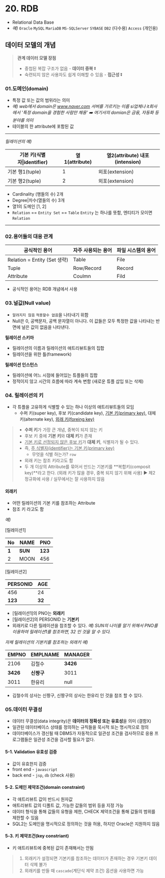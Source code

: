 # 20. RDB

- Relational Data Base
- *예)* 
  `Oracle` `MySQL` `MariaDB` `MS-SQLServer`  `SYBASE` `DB2` (다수용)
  `Access` (개인용)



## 데이터 모델의 개념



> **관계 데이터 모델 장점**
>
> - 중첩된 복잡 구조가 없음 - **데이터 중복** :arrow_double_down:
> - 숙련되지 않은 사용자도 쉽게 이해할 수 있음 - **접근성** :arrow_double_down:



### 01.도메인(domain)

- 특정 값 또는 값의 범위라는 의미
- *예) web에서 domain은 www.naver.com 서버를 가르키는 이름*
  *si업체나 it회사에서 '특정 domain을 경험한 사람만 채용' :arrow_right: 여기서의 domian은 금융, 자동화 등 분야를 의미*
- 테이블의 한 attribute에 포함된 값


---

*릴레이션의 예)*

| 기본 키(식별자\|identifier) | 열1(attribute) | 열2(attribute) 내포(intension) |
| --------------------- | ------------- | --------------------------- |
| 기본 행1(tuple)          | 1             | 외포(extension)               |
| 기본 행2(tuple)          | 2             | 외포(extension)               |

- Cardinality (행들의 수) 2개
- Degree|차수(열들의 수) 3개
- 열1의 도메인 [1, 2]
- `Relation` == `Entity Set` == `Table`
  `Entity` 는 하나를 뜻함, 엔티티가 모이면 `Relation`

---



### 02.용어들의 대응 관계

| 공식적인 용어                    | 자주 사용되는 용어 | 파일 시스템의 용어 |
| -------------------------- | ---------- | ---------- |
| Relation = Entity (Set 생략) | Table      | File       |
| Tuple                      | Row/Record | Record     |
| Attribute                  | Coulmn     | Fild       |

- 공식적인 용어는 RDB 개념에서 사용



### 03.널값(Null value)

- `알려지지 않음` `적용할수 없음`을 나타내기 위함
- Null은 0, 공백문자, 공백 문자열이 아니다. 이 값들은 모두 특정한 값을 나타내는 반면에 널은 값이 없음을 나타낸다.



**릴레이션 스키마**

- 릴레이션의 이름과 릴레이션의 애트리뷰트들의 집합
- 릴레이션을 위한 틀(framework)



**릴레이션 인스턴스**

- 릴레이션에 어느 시점에 들어있는 튜플들의 집합
- 정적이지 않고 시간의 흐름에 따라 계속 변함 (새로운 튜플 삽입 또는 삭제)



### 04. 릴레이션의 키

- 각 튜플을 고유하게 식별할 수 있는 하나 이상의 애트리뷰트들의 모임
  - 수퍼 키(super key), 후보 키(candidate key), <u>기본 키(primary key)</u>, 대체 키(alternate key), <u>외래 키(foreing key)</u>

> - **수퍼 키**가 가장 큰 개념, 중복이 되지 않는 키
> - 후보 키 중에 **기본 키**와 **대체 키**가 존재
> - <u>기본 키로 선정되지 않은 후보 키</u>가 **대체 키**, 식별자가 될 수 있다.
> - 즉, <u>주 식별자(identifier)는 기본 키(primary key)</u>
>   - 무엇을 식별 하는가? `row`
> - 외래 키는 참조 키라고도 함
> - 두 개 이상의 Attribute를 묶어서 만드는 기본키를 **복합키(composit key)**라고 한다. (외래 키가 많을 경우, 중복 되지 않기 위해 사용)
>   :arrow_forward: 제2 정규화에 사용 / 실무에서는 잘 사용하지 않음



#### 외래키

- 어떤 릴레이션의 기본 키를 참조하는 Attribute
- 참조 키 라고도 함

*예)*

[릴레이션1]

| No    | NAME    | PNO     |
| ----- | ------- | ------- |
| **1** | **SUN** | **123** |
| 2     | MOON    | 456     |

[릴레이션2]

| PERSONID | AGE    |
| -------- | ------ |
| 456      | 24     |
| **123**  | **32** |

- [릴레이션1]의 PNO는 **외래키**
- [릴레이션2]의 PERSONID 는 **기본키**
- 외래키로 다른 릴레이션을 참조할 수 있다. 
  *예) SUN의 나이를 알기 위해서 PNO를 이용하여 릴레이션1를 참조하면, 32 인 것을 알 수 있다.*



*자체 릴레이션의 기본키를 참조하는 외래키 예)*

| EMPNO    | EMPLNAME | MANAGER  |
| -------- | -------- | -------- |
| 2106     | 김철수      | **3426** |
| **3426** | **신짱구**  | 3011     |
| 3011     | 한유리      | null     |

- 김철수의 상사는 신짱구, 신짱구의 상사는 한유리 인 것을 참조 할 수 있다.



### 05.데이터 무결성

- 데이터 무결성(data integrity)은 **데이터의 정확성 또는 유효성**을 의미 (결함X)
- 일관된 데이터베이스 상태를 정의하는 규칙들을 묵시적 또는 명시적으로 정의
- 데이터베이스가 갱신될 때 DBMS가 자동적으로 일관성 조건을 검사하므로 응용 프로그램들은 일관성 조건을 검사할 필요가 없다.



#### 5-1. Validation 유효성 검증

- 값이 유효한지 검증
- front end - `javascript`
- back end - `jsp`, `db` (check 사용)



#### 5-2. 도메인 제약조건(domain constraint)

- 각 애트리뷰트 값이 반드시 원자값
- 애트리뷰트 값의 디폴트 값, 가능한 값들의 범위 등을 지정 가능
- 데이터 형식을 통해 값들의 유형을 제한, CHECK 제약조건을 통해 값들의 범위를 제한할 수 있음
- SQL2는 도메인을 명시적으로 정의하는 것을 허용, 하지만 Oracle은 지원하지 않음



#### 5-3. 키 제약조건(key constriant)

- 키 애트리뷰트에 중복된 값이 존재해서는 안됨



> 1. 외래키가 설정되면 기본키를 참조하는 데이터가 존재하는 경우 기본키 데이터 삭제 불가
> 2. 외래키를 만들 때 `cascade`(계단식 제약 조건) 옵션을 사용하면 가능

